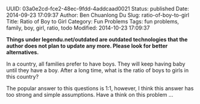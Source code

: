 UUID: 03a0e2cd-fce2-48ec-9fdd-4addcaad0021
Status: published
Date: 2014-09-23 17:09:37
Author: Ben Chuanlong Du
Slug: ratio-of-boy-to-girl
Title: Ratio of Boy to Girl
Category: Fun Problems
Tags: fun problems, family, boy, girl, ratio, todo
Modified: 2014-10-23 17:09:37

**Things under legendu.net/outdated are outdated technologies that the author does not plan to update any more. Please look for better alternatives.**

In a country, all families prefer to have boys. 
They will keep having baby until they have a boy. 
After a long time, what is the ratio of boys to girls in this country?

The popular answer to this questions is 1:1,
however, I think this answer has too strong and simple assumptions. 
Have a think on this problem ...
